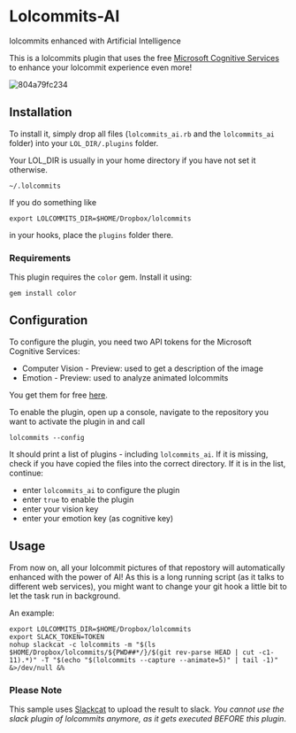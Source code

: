 # Lolcommits-AI

lolcommits enhanced with Artificial Intelligence

This is a lolcommits plugin that uses the free [Microsoft Cognitive Services](https://www.microsoft.com/cognitive-services/en-us/apis) to enhance your lolcommit experience even more!


![804a79fc234](https://cloud.githubusercontent.com/assets/121539/15093409/aece7580-143b-11e6-9346-8857b126003b.gif)

## Installation
To install it, simply drop all files (`lolcommits_ai.rb` and the `lolcommits_ai` folder) into your `LOL_DIR/.plugins` folder.

Your LOL_DIR is usually in your home directory if you have not set it otherwise.

    ~/.lolcommits

If you do something like

    export LOLCOMMITS_DIR=$HOME/Dropbox/lolcommits

in your hooks, place the `plugins` folder there.

### Requirements
This plugin requires the `color` gem. Install it using:

    gem install color

## Configuration

To configure the plugin, you need two API tokens for the Microsoft Cognitive Services:

*  Computer Vision - Preview: used to get a description of the image
*  Emotion - Preview: used to analyze animated lolcommits

You get them for free [here](https://www.microsoft.com/cognitive-services).

To enable the plugin, open up a console, navigate to the repository you want to activate the plugin in and call

    lolcommits --config
    
It should print a list of plugins - including `lolcommits_ai`. If it is missing, check if you have copied the files into the correct directory. If it is in the list, continue:

* enter `lolcommits_ai` to configure the plugin
* enter `true` to enable the plugin
* enter your vision key
* enter your emotion key (as cognitive key)

## Usage

From now on, all your lolcommit pictures of that repostory will automatically enhanced with the power of AI! As this is a long running script (as it talks to different web services), you might want to change your git hook a little bit to let the task run in background.

An example:

    export LOLCOMMITS_DIR=$HOME/Dropbox/lolcommits
    export SLACK_TOKEN=TOKEN
    nohup slackcat -c lolcommits -m "$(ls $HOME/Dropbox/lolcommits/${PWD##*/}/$(git rev-parse HEAD | cut -c1-11).*)" -T "$(echo "$(lolcommits --capture --animate=5)" | tail -1)" &>/dev/null &%


### Please Note

 This sample uses [Slackcat](https://github.com/rlister/slackcat) to upload the result to slack. *You cannot use the slack plugin of lolcommits anymore, as it gets executed BEFORE this plugin*.


